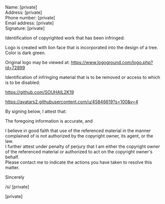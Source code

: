 Name: [private]  
Address: [private]  
Phone number: [private]  
Email address: [private]  
Signature: [private]

Identification of copyrighted work that has been infringed:

Logo is created with lion face that is incorporated into the design of a tree. Color is dark green.

Original logo may be viewed at: https://www.logoground.com/logo.php?id=72899

Identification of infringing material that is to be removed or access to which is to be disabled:

https://github.com/SOUHAIL2K19

https://avatars2.githubusercontent.com/u/45846619?s=100&v=4

By signing below, I attest that:

The foregoing information is accurate, and

I believe in good faith that use of the referenced material in the manner complained of is not authorized by the copyright owner, its agent, or the law.  
I further attest under penalty of perjury that I am either the copyright owner of the referenced material or authorized to act on the copyright owner's behalf.  
Please contact me to indicate the actions you have taken to resolve this matter.

Sincerely  

/s/ [private]  

[private]
